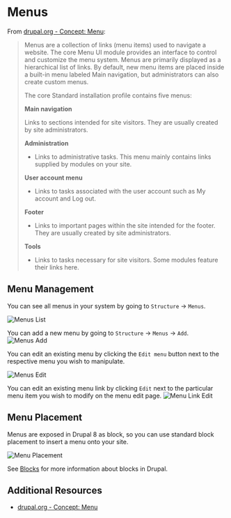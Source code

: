 # Menus

From [drupal.org - Concept: Menu](https://www.drupal.org/docs/user_guide/en/menu-concept.html):
> Menus are a collection of links (menu items) used to navigate a website. The core Menu UI module provides an interface to control and customize the menu system. Menus are primarily displayed as a hierarchical list of links. By default, new menu items are placed inside a built-in menu labeled Main navigation, but administrators can also create custom menus.
>
> The core Standard installation profile contains five menus:
>
> **Main navigation**
>
>   Links to sections intended for site visitors. They are usually created by site administrators.
>
> **Administration**
> - Links to administrative tasks. This menu mainly contains links supplied by modules on your site.
>
> **User account menu**
> - Links to tasks associated with the user account such as My account and Log out.
>
> **Footer**
> - Links to important pages within the site intended for the footer. They are usually created by site administrators.
>
> **Tools**
> - Links to tasks necessary for site visitors. Some modules feature their links here.

## Menu Management

You can see all menus in your system by going to `Structure` -> `Menus`.

![Menus List](images/menus-list.png "Menus List")

You can add a new menu by going to `Structure` -> `Menus` -> `Add`.
![Menus Add](images/menus-add.png "Menus Add")

You can edit an existing menu by clicking the `Edit menu` button next to the respective menu you wish to manipulate.

![Menus Edit](images/menus-edit.png "Menus Edit")

You can edit an existing menu link by clicking `Edit` next to the particular menu item you wish to modify on the menu edit page.
![Menu Link Edit](images/menus-link-edit.png "Menu Link Edit")

## Menu Placement

Menus are exposed in Drupal 8 as block, so you can use standard block placement to insert a menu onto your site.

![Menu Placement](images/menus-place.png "Menu Placement")

See [Blocks](2.4-blocks.md) for more information about blocks in Drupal.

## Additional Resources

- [drupal.org - Concept: Menu](https://www.drupal.org/docs/user_guide/en/menu-concept.html)
